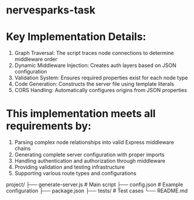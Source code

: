 # nervesparks-task

# Key Implementation Details:
1.	Graph Traversal: The script traces node connections to determine middleware order
2.	Dynamic Middleware Injection: Creates auth layers based on JSON configuration
3.	Validation System: Ensures required properties exist for each node type
4.	Code Generation: Constructs the server file using template literals
5.	CORS Handling: Automatically configures origins from JSON properties
# This implementation meets all requirements by:
1.	Parsing complex node relationships into valid Express middleware chains
2.	Generating complete server configuration with proper imports
3.	Handling authentication and authorization through middleware
4.	Providing validation and testing infrastructure
5.	Supporting various route types and configurations

project/
├── generate-server.js     # Main script
├── config.json           # Example configuration
├── package.json
├── tests/                # Test cases
└── README.md

